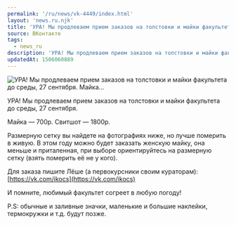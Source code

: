 ```yaml
---
permalink: '/ru/news/vk-4449/index.html'
layout: 'news.ru.njk'
title: 'УРА! Мы продлеваем прием заказов на толстовки и майки факультета до среды, 27 сентября. Майка'
source: ВКонтакте
tags:
  - news_ru
description: 'УРА! Мы продлеваем прием заказов на толстовки и майки факультета до среды, 27 сентября. Майка…'
updatedAt: 1506060889
---
```

![УРА! Мы продлеваем прием заказов на толстовки и майки факультета до среды, 27 сентября. Майка…](https://sun9-70.userapi.com/impf/c841531/v841531342/1f6b5/m1v4L6FVg_0.jpg?size=1280x853&quality=96&proxy=1&sign=a61fed7cb1881a9b8fc8e6a545815bf3&c_uniq_tag=rQnubFSzLurYcKOGEp8Ceh6uUTaACxRJD041VJkWfM0&type=album)

УРА!
Мы продлеваем прием заказов на толстовки и майки факультета до среды, 27 сентября.

Майка — 700р.
Свитшот — 1800р.

Размерную сетку вы найдете на фотографиях ниже, но лучше померить в живую. В этом году можно будет заказать женскую майку, она меньше и приталенная, при выборе ориентируйтесь на размерную сетку (взять померить её не у кого).

Для заказа пишите Лёше (а первокурсники своим кураторам): [https://vk.com/ikocs](https://vk.com/ikocs)

И помните, любимый факультет согреет в любую погоду!

P.S: обычные и заливные значки, маленькие и большие наклейки, термокружки и т.д. будут позже.
